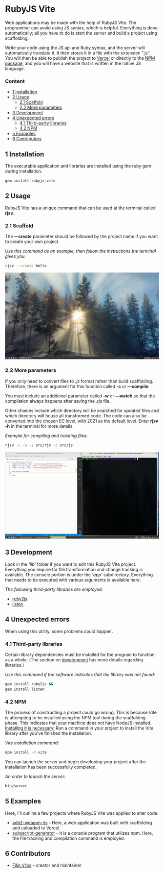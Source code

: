 # RubyJS Vite
Web applications may be made with the help of RubyJS Vite. The programmer can avoid using JS syntax, which is helpful. Everything is done automatically; all you have to do is start the server and build a project using scaffolding.

Write your code using the JS api and Ruby syntax, and the server will automatically translate it. It then stores it in a file with the extension ".js". You will then be able to publish the project to [Vercel](https://vercel.com/) or directly to the [NPM package](https://www.npmjs.com/), and you will have a website that is written in the native JS language.

### Content
- [1 Installation](#1-installation)
- [2 Usage](#2-usage)
  - [2.1 Scaffold](#21-scaffold)
  - [2.2 More parameters](#22-more-parameters)
- [3 Development](#3-development)
- [4 Unexpected errors](#4-unexpected-errors)
  - [4.1 Third-party libraries](#41-third-party-libraries)
  - [4.2 NPM](#42-npm)
- [5 Examples](#5-examples)
- [6 Contributors](#6-contributors)

## 1 Installation
The executable application and libraries are installed using the ruby gem during installation.

```bash
gem install rubyjs-vite
```

## 2 Usage
RubyJS Vite has a unique command that can be used at the terminal called **rjsv**.

### 2.1 Scaffold
The **—create** parameter should be followed by the project name if you want to create your own project.

*Use this command as an example, then follow the instructions the terminal gives you:*
```bash
rjsv --create hello
```

![rjsv-scaffold](./public/rjsv_scaffold.gif)

### 2.2 More parameters
If you only need to convert files to *.js* format rather than build scaffolding.
Therefore, there is an argument for this function called **-c** or **—compile**.

You must include an additional parameter called **-w** or **—watch** so that the compilation always happens after saving the *.rjs* file.

Other choices include which directory will be searched for updated files and which directory will house all transformed code. The code can also be converted into the chosen EC level, with 2021 as the default level. Enter **rjsv -h** in the terminal for more details.

*Example for compiling and tracking files:*
```bash
rjsv -c -w -s src/rjs -o src/js
```

![rjsv-compile-watch](./public/rjsv_cw.gif)

## 3 Development
Look in the *'lib'* folder if you want to edit this RubyJS Vite project. Everything you require for file transformation and change tracking is available. The console portion is under the *'app'* subdirectory. Everything that needs to be executed with various arguments is available here. 

*The following third-party libraries are employed:*
- [ruby2js](https://rubygems.org/gems/ruby2js)
- [listen](https://rubygems.org/gems/listen)

## 4 Unexpected errors
When using this utility, some problems could happen.

### 4.1 Third-party libraries
Certain library dependencies must be installed for the program to function as a whole. (The section on [development](#3-development) has more details regarding libraries.)

*Use this command if the software indicates that the library was not found:*
```bash
gem install ruby2js &&
gem install listen
```

### 4.2 NPM
The process of constructing a project could go wrong. This is because Vite is attempting to be installed using the NPM tool during the scaffolding phase. This indicates that your machine does not have NodeJS installed. [Installing it is necessary!](https://nodejs.org) Run a command in your project to install the Vite library after you've finished the installation.

*Vite installation command:*
```bash
npm install -D vite
```

You can launch the server and begin developing your project after the installation has been successfully completed.

*An order to launch the server:*
```bash
bin/server
```

## 5 Examples
Here, I'll outline a few projects where RubyJS Vite was applied to alter code.

- [adb2-weapon-rjs](https://github.com/filipvrba/adb2-weapon-rjs) - Here, a web application was built with scaffolding and uploaded to Vercel.
- [suitescript-generator](https://github.com/filipvrba/suitescript-generator) - It is a console program that utilizes npm. Here, the file tracking and compilation command is employed. 

## 6 Contributors
- [Filip Vrba](https://github.com/filipvrba) - creator and maintainer

